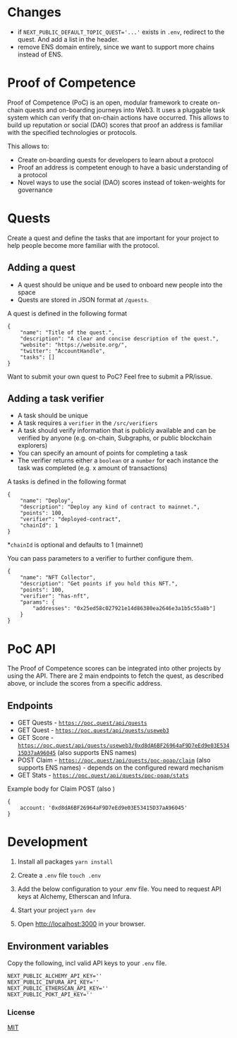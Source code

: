 # Changes

- if `NEXT_PUBLIC_DEFAULT_TOPIC_QUEST='...'` exists in `.env`, redirect to the quest. And add a list in the header. 
- remove ENS domain entirely, since we want to support more chains instead of ENS.

# Proof of Competence

Proof of Competence (PoC) is an open, modular framework to create on-chain quests and on-boarding journeys into Web3. It uses a pluggable task system which can verify that on-chain actions have occurred. This allows to build up reputation or social (DAO) scores that proof an address is familiar with the specified technologies or protocols.

This allows to:
* Create on-boarding quests for developers to learn about a protocol
* Proof an address is competent enough to have a basic understanding of a protocol
* Novel ways to use the social (DAO) scores instead of token-weights for governance


# Quests

Create a quest and define the tasks that are important for your project to help people become more familiar with the protocol. 

## Adding a quest

* A quest should be unique and be used to onboard new people into the space
* Quests are stored in JSON format at `/quests`. 

A quest is defined in the following format
```
{
    "name": "Title of the quest.",
    "description": "A clear and concise description of the quest.",
    "website": "https://website.org/",
    "twitter": "AccountHandle",
    "tasks": []
}
```

Want to submit your own quest to PoC? Feel free to submit a PR/issue.

## Adding a task verifier
 
* A task should be unique
* A task requires a `verifier` in the `/src/verifiers`
* A task should verify information that is publicly available and can be verified by anyone (e.g. on-chain, Subgraphs, or public blockchain explorers) 
* You can specify an amount of points for completing a task
* The verifier returns either a `boolean` or a `number` for each instance the task was completed (e.g. x amount of transactions)

A tasks is defined in the following format
```
{
    "name": "Deploy",
    "description": "Deploy any kind of contract to mainnet.",
    "points": 100,
    "verifier": "deployed-contract",
    "chainId": 1
}
```
*`chainId` is optional and defaults to 1 (mainnet)

You can pass parameters to a verifier to further configure them.
```
{
    "name": "NFT Collector",
    "description": "Get points if you hold this NFT.",
    "points": 100,
    "verifier": "has-nft",
    "params": {
        "addresses": "0x25ed58c027921e14d86380ea2646e3a1b5c55a8b"]
    }
}
```


# PoC API 

The Proof of Competence scores can be integrated into other projects by using the API. There are 2 main endpoints to fetch the quest, as described above, or include the scores from a specific address.

## Endpoints

* GET Quests - [`https://poc.quest/api/quests`](https://poc.quest/api/quests)
* GET Quest - [`https://poc.quest/api/quests/useweb3`](https://poc.quest/api/quests/useweb3)
* GET Score - [`https://poc.quest/api/quests/useweb3/0xd8dA6BF26964aF9D7eEd9e03E53415D37aA96045`](https://poc.quest/api/quests/useweb3/0xd8dA6BF26964aF9D7eEd9e03E53415D37aA96045) (also supports ENS names)
* POST Claim - [`https://poc.quest/api/quests/poc-poap/claim`](https://poc.quest/api/quests/poc-poap/claim) (also supports ENS names) - depends on the configured reward mechanism
* GET Stats - [`https://poc.quest/api/quests/poc-poap/stats`](https://poc.quest/api/quests/poc-poap/stats)

Example body for Claim POST (also )
```
{
    account: '0xd8dA6BF26964aF9D7eEd9e03E53415D37aA96045'
}
```

# Development

1. Install all packages `yarn install`

2. Create a `.env` file `touch .env`

3. Add the below configuration to your .env file. You need to request API keys at Alchemy, Etherscan and Infura.

4. Start your project `yarn dev`

5. Open [http://localhost:3000](http://localhost:3000) in your browser.

## Environment variables 

Copy the following, incl valid API keys to your `.env` file.
```
NEXT_PUBLIC_ALCHEMY_API_KEY=''
NEXT_PUBLIC_INFURA_API_KEY=''
NEXT_PUBLIC_ETHERSCAN_API_KEY=''
NEXT_PUBLIC_POKT_API_KEY=''

```

### License
[MIT](LICENSE)